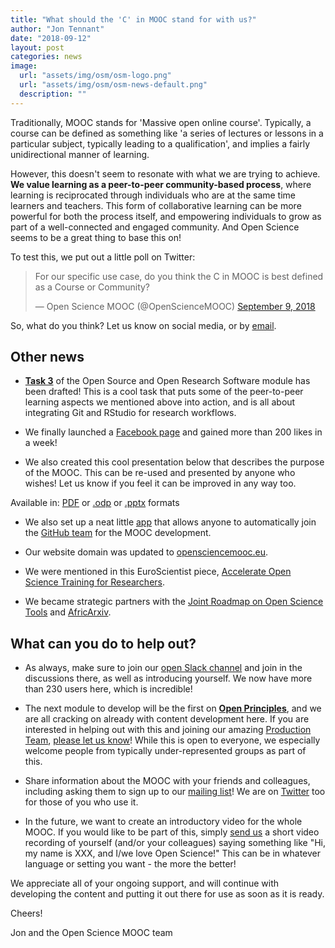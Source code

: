 ```yaml
---
title: "What should the 'C' in MOOC stand for with us?"
author: "Jon Tennant"
date: "2018-09-12"
layout: post
categories: news
image: 
  url: "assets/img/osm/osm-logo.png"
  url: "assets/img/osm/osm-news-default.png"
  description: ""
---
```


Traditionally, MOOC stands for 'Massive open online course'. Typically, a course can be defined as something like 'a series of lectures or lessons in a particular subject, typically leading to a qualification', and implies a fairly unidirectional manner of learning.

However, this doesn't seem to resonate with what we are trying to achieve. **We value learning as a peer-to-peer community-based process**, where learning is reciprocated through individuals who are at the same time learners and teachers. This form of collaborative learning can be more powerful for both the process itself, and empowering individuals to grow as part of a well-connected and engaged community. And Open Science seems to be a great thing to base this on! 

To test this, we put out a little poll on Twitter:

<blockquote class="twitter-tweet" data-lang="en"><p lang="en" dir="ltr">For our specific use case, do you think the C in MOOC is best defined as a Course or Community?</p>&mdash; Open Science MOOC (@OpenScienceMOOC) <a href="https://twitter.com/OpenScienceMOOC/status/1038756891050962944?ref_src=twsrc%5Etfw">September 9, 2018</a></blockquote>
<script async src="https://platform.twitter.com/widgets.js" charset="utf-8"></script>

So, what do you think? Let us know on social media, or by [email](mailto:info@opensciencemooc.eu).

## Other news

* [**Task 3**](https://github.com/OpenScienceMOOC/Module-5-Open-Research-Software-and-Open-Source/blob/master/content_development/Task_3.md) of the Open Source and Open Research Software module has been drafted! This is a cool task that puts some of the peer-to-peer learning aspects we mentioned above into action, and is all about integrating Git and RStudio for research workflows.

* We finally launched a [Facebook page](https://www.facebook.com/OpenScienceMOOC/) and gained more than 200 likes in a week! 

* We also created this cool presentation below that describes the purpose of the MOOC. This can be re-used and presented by anyone who wishes! Let us know if you feel it can be improved in any way too.

<p align="center">
<object type="application/pdf"
    data="{{ "assets/pdf/MOOC_presentation.pdf" | relative_url }}"
    width="640"
    height="400">
</object>
</p>

<p align="center">
<footer>Available in: <a href="https://github.com/OpenScienceMOOC/Main/blob/master/MOOC_presentation.pdf">PDF</a> or <a href="https://github.com/OpenScienceMOOC/Main/blob/master/MOOC_presentation.odp">.odp</a> or <a href="https://github.com/OpenScienceMOOC/Main/blob/master/MOOC_presentation.pptx">.pptx</a> formats </footer>
</p>

* We also set up a neat little [app](https://open-science-mooc-invite.herokuapp.com/) that allows anyone to automatically join the [GitHub team](https://github.com/orgs/OpenScienceMOOC/people) for the MOOC development.

* Our website domain was updated to [opensciencemooc.eu](https://opensciencemooc.eu/).

* We were mentioned in this EuroScientist piece, [Accelerate Open Science Training for Researchers](https://www.euroscientist.com/accelerate-open-science-training-for-researchers/).

* We became strategic partners with the [Joint Roadmap on Open Science Tools](https://jrost.org/) and [AfricArxiv](https://osf.io/preprints/africarxiv/).

## What can you do to help out?

* As always, make sure to join our [open Slack channel](https://openmooc-ers-slackin.herokuapp.com/) and join in the discussions there, as well as introducing yourself. We now have more than 230 users here, which is incredible! 

* The next module to develop will be the first on [**Open Principles**](https://github.com/OpenScienceMOOC/Module-1-Open-Principles), and we are all cracking on already with content development here. If you are interested in helping out with this and joining our amazing [Production Team](https://opensciencemooc/people/#production), [please let us know](mailto:info@opensciencemooc.eu)! While this is open to everyone, we especially welcome people from typically under-represented groups as part of this.

* Share information about the MOOC with your friends and colleagues, including asking them to sign up to our [mailing list](https://opensciencemooc/contact/)! We are on [Twitter](https://twitter.com/OpenScienceMOOC) too for those of you who use it.

* In the future, we want to create an introductory video for the whole MOOC. If you would like to be part of this, simply [send us](mailto:info@opensciencemooc.eu) a short video recording of yourself (and/or your colleagues) saying something like "Hi, my name is XXX, and I/we love Open Science!" This can be in whatever language or setting you want - the more the better! 

We appreciate all of your ongoing support, and will continue with developing the content and putting it out there for use as soon as it is ready.

Cheers!

Jon and the Open Science MOOC team
